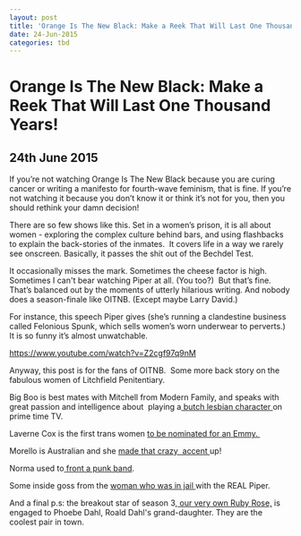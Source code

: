 ```yaml
---
layout: post
title: 'Orange Is The New Black: Make a Reek That Will Last One Thousand Years!'
date: 24-Jun-2015
categories: tbd
---
```


# Orange Is The New Black: Make a Reek That Will Last One Thousand Years!

## 24th June 2015

If you’re not watching Orange Is The New Black because you are curing cancer or writing a manifesto for fourth-wave feminism,   that is fine. If you’re not watching it because you don’t know it or think it’s not for you, then you should rethink your damn decision!

There are so few shows like this. Set in a women’s prison, it is all about women - exploring the complex culture behind bars, and using flashbacks to explain the back-stories of the inmates.  It covers life in a way we rarely see onscreen. Basically, it passes the shit out of the Bechdel Test.

It occasionally misses the mark. Sometimes the cheese factor is high. Sometimes I can't bear watching Piper at all. (You too?)  But that’s fine. That’s balanced out by the moments of utterly hilarious writing. And nobody does a season-finale like OITNB. (Except maybe Larry David.)

For instance, this speech Piper gives (she’s running a clandestine business called Felonious Spunk, which sells women’s worn underwear to perverts.) It is so funny it’s almost unwatchable.

https://www.youtube.com/watch?v=Z2cgf97q9nM

Anyway, this post is for the fans of OITNB.  Some more back story on the fabulous women of Litchfield Penitentiary.

Big Boo is best mates with Mitchell from Modern Family, and speaks with great passion and intelligence about  playing a<a href="http://www.thedailybeast.com/articles/2015/06/19/meet-big-boo-oitnb-s-lea-delaria-on-her-backstory-that-strap-on-scene-and-living-out-loud.html"> butch lesbian character </a>on prime time TV.

Laverne Cox is the first trans women <a href="http://www.thedailybeast.com/articles/2014/07/10/laverne-cox-emmy-trailblazer.html">to be nominated for an Emmy. </a>

Morello is Australian and she <a href="http://www.newrepublic.com/article/114440/orange-new-black-lornas-accent-interview-yael-stone">made that crazy  accent </a>up!

Norma used to<a href="http://www.vogue.com/13275586/norma-orange-is-the-new-black-punk-singer/"> front a punk band</a>.

Some inside goss from the <a href="http://www.vice.com/read/this-woman-led-the-latin-kings-and-lived-orange-is-the-new-black-456?utm_source=vicetwitterus">woman who was in jail </a>with the REAL Piper.

And a final p.s: the breakout star of season 3,<a href="https://instagram.com/rubyrose/"> our very own Ruby Rose,</a> is engaged to Phoebe Dahl, Roald Dahl's grand-daughter. They are the coolest pair in town.

 
